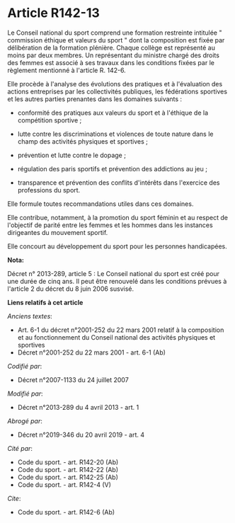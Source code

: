 # Article R142-13

Le Conseil national du sport comprend une formation restreinte intitulée " commission éthique et valeurs du sport " dont la
composition est fixée par délibération de la formation plénière. Chaque collège est représenté au moins par deux membres. Un
représentant du ministre chargé des droits des femmes est associé à ses travaux dans les conditions fixées par le règlement
mentionné à l'article R. 142-6. 

Elle procède à l'analyse des évolutions des pratiques et à l'évaluation des actions entreprises par les collectivités
publiques, les fédérations sportives et les autres parties prenantes dans les domaines suivants :

- conformité des pratiques aux valeurs du sport et à l'éthique de la compétition sportive ;

- lutte contre les discriminations et violences de toute nature dans le champ des activités physiques et sportives ;

- prévention et lutte contre le dopage ;

- régulation des paris sportifs et prévention des addictions au jeu ;

- transparence et prévention des conflits d'intérêts dans l'exercice des professions du sport. 

Elle formule toutes recommandations utiles dans ces domaines. 

Elle contribue, notamment, à la promotion du sport féminin et au respect de l'objectif de parité entre les femmes et les
hommes dans les instances dirigeantes du mouvement sportif. 

Elle concourt au développement du sport pour les personnes handicapées.

**Nota:**

Décret n° 2013-289, article 5 : Le Conseil national du sport est créé pour une durée de cinq ans. Il peut être renouvelé dans
les conditions prévues à l'article 2 du décret du 8 juin 2006 susvisé.

**Liens relatifs à cet article**

_Anciens textes_:

  - Art. 6-1 du décret n°2001-252 du 22 mars 2001 relatif à la composition et au fonctionnement du Conseil national des activités physiques et sportives
  - Décret n°2001-252 du 22 mars 2001 - art. 6-1 (Ab)

_Codifié par_:

  - Décret n°2007-1133 du 24 juillet 2007

_Modifié par_:

  - Décret n°2013-289 du 4 avril 2013 - art. 1

_Abrogé par_:

  - Décret n°2019-346 du 20 avril 2019 - art. 4

_Cité par_:

  - Code du sport. - art. R142-20 (Ab)
  - Code du sport. - art. R142-22 (Ab)
  - Code du sport. - art. R142-25 (Ab)
  - Code du sport. - art. R142-4 (V)

_Cite_:

  - Code du sport. - art. R142-6 (Ab)
